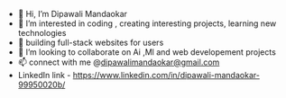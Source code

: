 - 👋 Hi, I’m Dipawali Mandaokar
- 👀 I’m interested in coding , creating interesting projects, learning new technologies 
- 🌱 building full-stack websites for users 
- 💞️ I’m looking to collaborate on Ai ,Ml and web developement projects 
- 📫 connect with me @dipawalimandaokar@gmail.com
- 
     LinkedIn link - https://www.linkedin.com/in/dipawali-mandaokar-99950020b/

<!---
DIPAWALIMANDAOKA/DIPAWALIMANDAOKA is a ✨ special ✨ repository because its `README.md` (this file) appears on your GitHub profile.
You can click the Preview link to take a look at your changes.
--->

